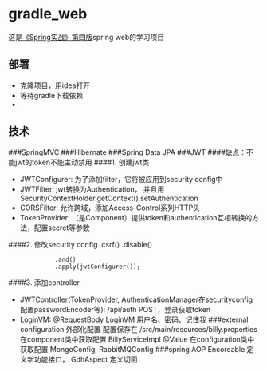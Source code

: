 # gradle_web
这是[《Spring实战》第四版](https://book.douban.com/subject/26767354/)spring web的学习项目
## 部署
 * 克隆项目，用idea打开
 * 等待gradle下载依赖
 * 

## 技术
###SpringMVC
###Hibernate
###Spring Data JPA
###JWT
####缺点：不能jwt的token不能主动禁用
 ####1. 创建jwt类
 * JWTConfigurer: 为了添加filter，它将被应用到security config中
 * JWTFilter: jwt转换为Authentication， 并且用SecurityContextHolder.getContext().setAuthentication
 * CORSFilter: 允许跨域，添加Access-Control系列HTTP头
 * TokenProvider: （是Component）提供token和authentication互相转换的方法，配置secret等参数

####2. 修改security config
                 .csrf()
                 .disable()
                 
                 .and()
                 .apply(jwtConfigurer());
####3. 添加controller
 * JWTController(TokenProvider, AuthenticationManager在securityconfig配置passwordEncoder等): /api/auth POST，登录获取token
 * LoginVM: @RequestBody LoginVM 用户名、密码、记住我
###external configuration 外部化配置
配置保存在 /src/main/resources/billy.properties
在component类中获取配置 BillyServiceImpl @Value
在configuration类中获取配置 MongoConfig, RabbitMQConfig
###spring AOP
Encoreable 定义新功能接口， GdhAspect 定义切面
